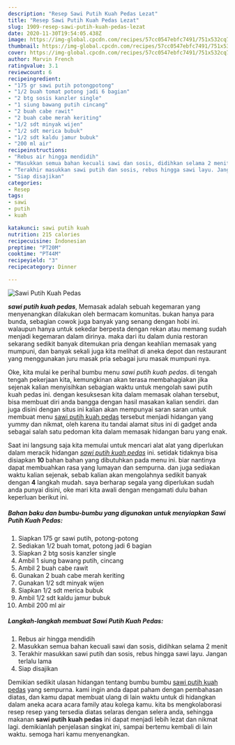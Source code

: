 ```yaml
---
description: "Resep Sawi Putih Kuah Pedas Lezat"
title: "Resep Sawi Putih Kuah Pedas Lezat"
slug: 1909-resep-sawi-putih-kuah-pedas-lezat
date: 2020-11-30T19:54:05.438Z
image: https://img-global.cpcdn.com/recipes/57cc0547ebfc7491/751x532cq70/sawi-putih-kuah-pedas-foto-resep-utama.jpg
thumbnail: https://img-global.cpcdn.com/recipes/57cc0547ebfc7491/751x532cq70/sawi-putih-kuah-pedas-foto-resep-utama.jpg
cover: https://img-global.cpcdn.com/recipes/57cc0547ebfc7491/751x532cq70/sawi-putih-kuah-pedas-foto-resep-utama.jpg
author: Marvin French
ratingvalue: 3.1
reviewcount: 6
recipeingredient:
- "175 gr sawi putih potongpotong"
- "1/2 buah tomat potong jadi 6 bagian"
- "2 btg sosis kanzler single"
- "1 siung bawang putih cincang"
- "2 buah cabe rawit"
- "2 buah cabe merah keriting"
- "1/2 sdt minyak wijen"
- "1/2 sdt merica bubuk"
- "1/2 sdt kaldu jamur bubuk"
- "200 ml air"
recipeinstructions:
- "Rebus air hingga mendidih"
- "Masukkan semua bahan kecuali sawi dan sosis, didihkan selama 2 menit"
- "Terakhir masukkan sawi putih dan sosis, rebus hingga sawi layu. Jangan terlalu lama"
- "Siap disajikan"
categories:
- Resep
tags:
- sawi
- putih
- kuah

katakunci: sawi putih kuah 
nutrition: 215 calories
recipecuisine: Indonesian
preptime: "PT20M"
cooktime: "PT44M"
recipeyield: "3"
recipecategory: Dinner

---
```



![Sawi Putih Kuah Pedas](https://img-global.cpcdn.com/recipes/57cc0547ebfc7491/751x532cq70/sawi-putih-kuah-pedas-foto-resep-utama.jpg)

<b><i>sawi putih kuah pedas</i></b>, Memasak adalah sebuah kegemaran yang menyenangkan dilakukan oleh bermacam komunitas. bukan hanya para bunda, sebagian cowok juga banyak yang senang dengan hobi ini. walaupun hanya untuk sekedar berpesta dengan rekan atau memang sudah menjadi kegemaran dalam dirinya. maka dari itu dalam dunia restoran sekarang sedikit banyak ditemukan pria dengan keahlian memasak yang mumpuni, dan banyak sekali juga kita melihat di aneka depot dan restaurant yang menggunakan juru masak pria sebagai juru masak mumpuni nya.



Oke, kita mulai ke perihal bumbu menu <i>sawi putih kuah pedas</i>. di tengah tengah pekerjaan kita, kemungkinan akan terasa membahagiakan jika sejenak kalian menyisihkan sebagian waktu untuk mengolah sawi putih kuah pedas ini. dengan kesuksesan kita dalam memasak olahan tersebut, bisa membuat diri anda bangga dengan hasil masakan kalian sendiri. dan juga disini dengan situs ini kalian akan mempunyai saran saran untuk membuat menu <u>sawi putih kuah pedas</u> tersebut menjadi hidangan yang yummy dan nikmat, oleh karena itu tandai alamat situs ini di gadget anda sebagai salah satu pedoman kita dalam memasak hidangan baru yang enak.


Saat ini langsung saja kita memulai untuk mencari alat alat yang diperlukan dalam meracik hidangan <u><i>sawi putih kuah pedas</i></u> ini. setidak tidaknya bisa disiapkan <b>10</b> bahan bahan yang dibutuhkan pada menu ini. biar nantinya dapat membuahkan rasa yang lumayan dan sempurna. dan juga sediakan waktu kalian sejenak, sebab kalian akan mengolahnya sedikit banyak dengan <b>4</b> langkah mudah. saya berharap segala yang diperlukan sudah anda punyai disini, oke mari kita awali dengan mengamati dulu bahan keperluan berikut ini.

<!--inarticleads1-->

##### Bahan baku dan bumbu-bumbu yang digunakan untuk menyiapkan Sawi Putih Kuah Pedas:

1. Siapkan 175 gr sawi putih, potong-potong
1. Sediakan 1/2 buah tomat, potong jadi 6 bagian
1. Siapkan 2 btg sosis kanzler single
1. Ambil 1 siung bawang putih, cincang
1. Ambil 2 buah cabe rawit
1. Gunakan 2 buah cabe merah keriting
1. Gunakan 1/2 sdt minyak wijen
1. Siapkan 1/2 sdt merica bubuk
1. Ambil 1/2 sdt kaldu jamur bubuk
1. Ambil 200 ml air




<!--inarticleads2-->

##### Langkah-langkah membuat Sawi Putih Kuah Pedas:

1. Rebus air hingga mendidih
1. Masukkan semua bahan kecuali sawi dan sosis, didihkan selama 2 menit
1. Terakhir masukkan sawi putih dan sosis, rebus hingga sawi layu. Jangan terlalu lama
1. Siap disajikan




Demikian sedikit ulasan hidangan tentang bumbu bumbu <u>sawi putih kuah pedas</u> yang sempurna. kami ingin anda dapat paham dengan pembahasan diatas, dan kamu dapat membuat ulang di lain waktu untuk di hidangkan dalam aneka acara acara family atau kolega kamu. kita bs mengkolaborasi resep resep yang tersedia diatas selaras dengan selera anda, sehingga makanan <b>sawi putih kuah pedas</b> ini dapat menjadi lebih lezat dan nikmat lagi. demikianlah penjelasan singkat ini, sampai bertemu kembali di lain waktu. semoga hari kamu menyenangkan.
